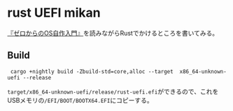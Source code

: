 # rust UEFI mikan

[『ゼロからのOS自作入門』](https://book.mynavi.jp/ec/products/detail/id=121220)を読みながらRustでかけるところを書いてみる。

## Build

```
 cargo +nightly build -Zbuild-std=core,alloc --target  x86_64-unknown-uefi --release
```

`target/x86_64-unknown-uefi/release/rust-uefi.efi`ができるので、これをUSBメモリの`/EFI/BOOT/BOOTX64.EFI`にコピーする。



